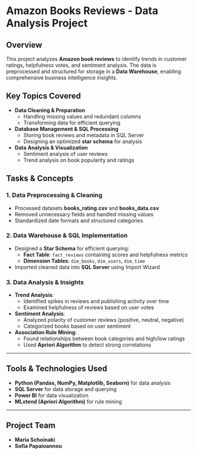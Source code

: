 # **Amazon Books Reviews - Data Analysis Project**

## **Overview**
This project analyzes **Amazon book reviews** to identify trends in customer ratings, helpfulness votes, and sentiment analysis. The data is preprocessed and structured for storage in a **Data Warehouse**, enabling comprehensive business intelligence insights.

## **Key Topics Covered**
- **Data Cleaning & Preparation**
  - Handling missing values and redundant columns
  - Transforming data for efficient querying
- **Database Management & SQL Processing**
  - Storing book reviews and metadata in SQL Server
  - Designing an optimized **star schema** for analysis
- **Data Analysis & Visualization**
  - Sentiment analysis of user reviews
  - Trend analysis on book popularity and ratings

## **Tasks & Concepts**
### **1. Data Preprocessing & Cleaning**
- Processed datasets **books_rating.csv** and **books_data.csv**
- Removed unnecessary fields and handled missing values
- Standardized date formats and structured categories

### **2. Data Warehouse & SQL Implementation**
- Designed a **Star Schema** for efficient querying:
  - **Fact Table**: `fact_reviews` containing scores and helpfulness metrics
  - **Dimension Tables**: `dim_books`, `dim_users`, `dim_time`
- Imported cleaned data into **SQL Server** using Import Wizard

### **3. Data Analysis & Insights**
- **Trend Analysis**:
  - Identified spikes in reviews and publishing activity over time
  - Examined helpfulness of reviews based on user votes
- **Sentiment Analysis**:
  - Analyzed polarity of customer reviews (positive, neutral, negative)
  - Categorized books based on user sentiment
- **Association Rule Mining**:
  - Found relationships between book categories and high/low ratings
  - Used **Apriori Algorithm** to detect strong correlations

---

## **Tools & Technologies Used**
- **Python (Pandas, NumPy, Matplotlib, Seaborn)** for data analysis
- **SQL Server** for data storage and querying
- **Power BI** for data visualization
- **MLxtend (Apriori Algorithm)** for rule mining

---

## **Project Team**
- **Maria Schoinaki**
- **Sofia Papaioannou**